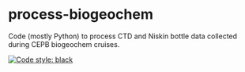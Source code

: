 # process-biogeochem
 Code (mostly Python) to process CTD and Niskin bottle data collected during CEPB biogeochem cruises.

[![Code style: black](https://img.shields.io/badge/code%20style-black-000000.svg)](https://github.com/psf/black)
